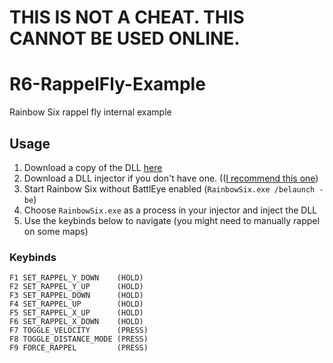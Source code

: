 # THIS IS NOT A CHEAT. THIS CANNOT BE USED ONLINE.

# R6-RappelFly-Example
 Rainbow Six rappel fly internal example
## Usage
 1. Download a copy of the DLL [here](https://github.com/afoxie/FSWatch/releases/)
 2. Download a DLL injector if you don't have one. (([I recommend this one](https://github.com/master131/ExtremeInjector/releases/))
 3. Start Rainbow Six without BattlEye enabled (`RainbowSix.exe /belaunch -be`)
 4. Choose `RainbowSix.exe` as a process in your injector and inject the DLL
 5. Use the keybinds below to navigate (you might need to manually rappel on some maps)
### Keybinds
```
F1 SET_RAPPEL_Y_DOWN    (HOLD)
F2 SET_RAPPEL_Y_UP      (HOLD)
F3 SET_RAPPEL_DOWN      (HOLD)
F4 SET_RAPPEL_UP        (HOLD)
F5 SET_RAPPEL_X_UP      (HOLD)
F6 SET_RAPPEL_X_DOWN    (HOLD)
F7 TOGGLE_VELOCITY      (PRESS)
F8 TOGGLE_DISTANCE_MODE (PRESS)
F9 FORCE_RAPPEL         (PRESS)
```
